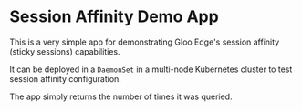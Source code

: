 # Session Affinity Demo App

This is a very simple app for demonstrating Gloo Edge's session affinity (sticky sessions) capabilities.

It can be deployed in a `DaemonSet` in a multi-node Kubernetes cluster to test session affinity configuration.

The app simply returns the number of times it was queried.
